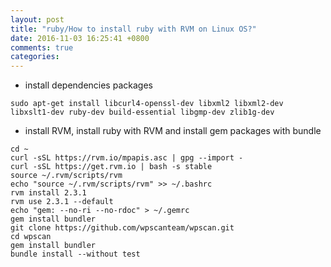 ```yaml
---
layout: post
title: "ruby/How to install ruby with RVM on Linux OS?"
date: 2016-11-03 16:25:41 +0800
comments: true
categories: 
---
```


* install dependencies packages

```shell
sudo apt-get install libcurl4-openssl-dev libxml2 libxml2-dev libxslt1-dev ruby-dev build-essential libgmp-dev zlib1g-dev
```

* install RVM, install ruby with RVM and install gem packages with bundle

```shell
cd ~
curl -sSL https://rvm.io/mpapis.asc | gpg --import -
curl -sSL https://get.rvm.io | bash -s stable
source ~/.rvm/scripts/rvm
echo "source ~/.rvm/scripts/rvm" >> ~/.bashrc
rvm install 2.3.1
rvm use 2.3.1 --default
echo "gem: --no-ri --no-rdoc" > ~/.gemrc
gem install bundler
git clone https://github.com/wpscanteam/wpscan.git
cd wpscan
gem install bundler
bundle install --without test
```
